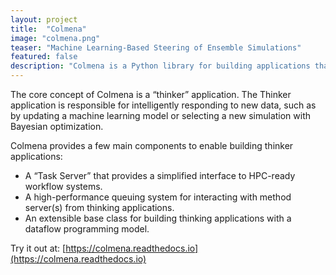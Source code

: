 ```yaml
---
layout: project
title:  "Colmena"
image: "colmena.png"
teaser: "Machine Learning-Based Steering of Ensemble Simulations"
featured: false
description: "Colmena is a Python library for building applications that combine AI and simulation workflows on HPC. Its core feature is a communication library that simplifies tools for intelligently steering large ensemble simulations."
---
```


The core concept of Colmena is a “thinker” application.
The Thinker application is responsible for intelligently responding to new data, such as by updating a machine learning model or selecting a new simulation with Bayesian optimization.

Colmena provides a few main components to enable building thinker applications:

- A “Task Server” that provides a simplified interface to HPC-ready workflow systems.
- A high-performance queuing system for interacting with method server(s) from thinking applications.
- An extensible base class for building thinking applications with a dataflow programming model.

Try it out at:
[https://colmena.readthedocs.io](https://colmena.readthedocs.io)
